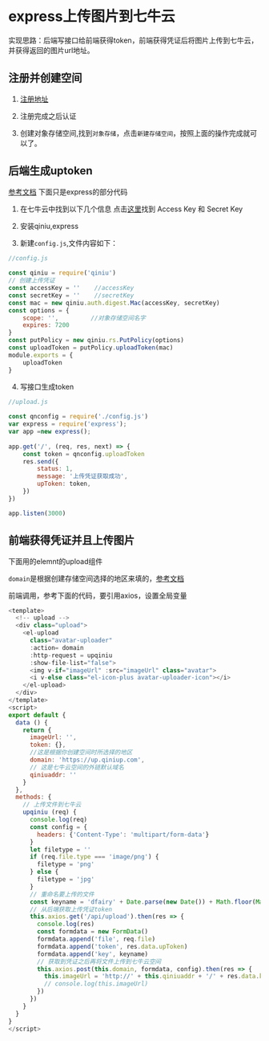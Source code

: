 # express上传图片到七牛云
实现思路：后端写接口给前端获得token，前端获得凭证后将图片上传到七牛云，并获得返回的图片url地址。

## 注册并创建空间
1. [注册地址](https://portal.qiniu.com/signup?code=3layyygwwtrv6)

2. 注册完成之后认证
3. 创建对象存储空间,找到`对象存储`，点击`新建存储空间`，按照上面的操作完成就可以了。

## 后端生成uptoken
[参考文档](https://developer.qiniu.com/kodo/sdk/1289/nodejs)
下面只是express的部分代码

1. 在七牛云中找到以下几个信息
点击[这里](https://portal.qiniu.com/user/key)找到 Access Key 和 Secret Key

2. 安装qiniu,express

3. 新建`config.js`,文件内容如下：
```js
//config.js
 
const qiniu = require('qiniu')
// 创建上传凭证
const accessKey = ''    //accessKey 
const secretKey = ''    //secretKey 
const mac = new qiniu.auth.digest.Mac(accessKey, secretKey)
const options = {
    scope: '',         //对象存储空间名字
    expires: 7200
}
const putPolicy = new qiniu.rs.PutPolicy(options)
const uploadToken = putPolicy.uploadToken(mac)
module.exports = {
    uploadToken
}
```
4. 写接口生成token
```js
//upload.js
 
const qnconfig = require('./config.js')
var express = require('express');
var app =new express();
  
app.get('/', (req, res, next) => {
    const token = qnconfig.uploadToken
    res.send({
        status: 1,
        message: '上传凭证获取成功',
        upToken: token,
    })
})

app.listen(3000)
```

## 前端获得凭证并且上传图片
下面用的elemnt的upload组件

`domain`是根据创建存储空间选择的地区来填的，[参考文档](https://developer.qiniu.com/kodo/manual/1671/region-endpoint)

前端调用，参考下面的代码，要引用axios，设置全局变量
```js
<template>
  <!-- upload -->
  <div class="upload">
    <el-upload
      class="avatar-uploader"
      :action= domain
      :http-request = upqiniu
      :show-file-list="false">
      <img v-if="imageUrl" :src="imageUrl" class="avatar">
      <i v-else class="el-icon-plus avatar-uploader-icon"></i>
    </el-upload>
  </div>
</template>
<script>
export default {
  data () {
    return {
      imageUrl: '',
      token: {},
      //这是根据你创建空间时所选择的地区
      domain: 'https://up.qiniup.com',
      // 这是七牛云空间的外链默认域名
      qiniuaddr: ''
    }
  },
  methods: {
    // 上传文件到七牛云
    upqiniu (req) {
      console.log(req)
      const config = {
        headers: {'Content-Type': 'multipart/form-data'}
      }
      let filetype = ''
      if (req.file.type === 'image/png') {
        filetype = 'png'
      } else {
        filetype = 'jpg'
      }
      // 重命名要上传的文件
      const keyname = 'dfairy' + Date.parse(new Date()) + Math.floor(Math.random() * 100) + '.' + filetype
      // 从后端获取上传凭证token
      this.axios.get('/api/upload').then(res => {
        console.log(res)
        const formdata = new FormData()
        formdata.append('file', req.file)
        formdata.append('token', res.data.upToken)
        formdata.append('key', keyname)
        // 获取到凭证之后再将文件上传到七牛云空间
        this.axios.post(this.domain, formdata, config).then(res => {
          this.imageUrl = 'http://' + this.qiniuaddr + '/' + res.data.key
          // console.log(this.imageUrl)
        })
      })
    }
  }
}
</script>
```
